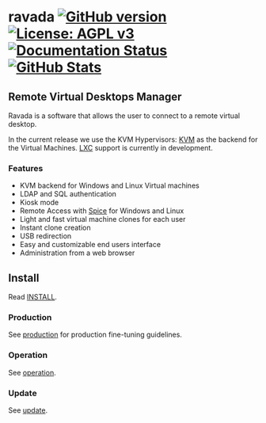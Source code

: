 # ravada [![GitHub version](https://img.shields.io/badge/version-0.2.14-brightgreen.svg)](https://github.com/frankiejol/ravada/releases) [![License: AGPL v3](https://img.shields.io/badge/License-AGPL%20v3-blue.svg)](https://github.com/frankiejol/ravada/blob/master/LICENSE) [![Documentation Status](https://readthedocs.org/projects/ravada/badge/?version=latest)](http://ravada.readthedocs.io/en/latest/?badge=latest) [![GitHub Stats](https://img.shields.io/badge/github-stats-ff5500.svg)](http://githubstats.com/upc/ravada)


## Remote Virtual Desktops Manager

Ravada is a software that allows the user to connect to a
remote virtual desktop.

In the current release we use the
KVM Hypervisors: [KVM](http://www.linux-kvm.org/) as the backend for the Virtual Machines.
 [LXC](https://linuxcontainers.org/) support is currently in development.

### Features

 * KVM backend for Windows and Linux Virtual machines
 * LDAP and SQL authentication
 * Kiosk mode
 * Remote Access with [Spice](http://www.spice-space.org/) for Windows and Linux
 * Light and fast virtual machine clones for each user
 * Instant clone creation
 * USB redirection
 * Easy and customizable end users interface
 * Administration from a web browser

## Install

Read [INSTALL](http://ravada.readthedocs.io/en/latest/docs/INSTALL.html).


### Production

See [production](http://ravada.readthedocs.io/en/latest/docs/production.html)
for production fine-tuning guidelines.

### Operation

See [operation](http://ravada.readthedocs.io/en/latest/docs/operation.html).

### Update

See [update](http://ravada.readthedocs.io/en/latest/docs/update.html).

